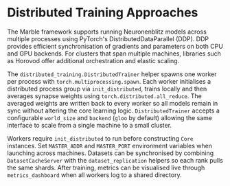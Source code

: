 # Distributed Training Approaches

The Marble framework supports running Neuronenblitz models across multiple
processes using PyTorch's DistributedDataParallel (DDP). DDP provides efficient
synchronisation of gradients and parameters on both CPU and GPU backends. For
clusters that span multiple machines, libraries such as Horovod offer
additional orchestration and elastic scaling.

The `distributed_training.DistributedTrainer` helper spawns one worker per
process with `torch.multiprocessing.spawn`. Each worker initialises a
distributed process group via `init_distributed`, trains locally and then
averages synapse weights using `torch.distributed.all_reduce`. The averaged
weights are written back to every worker so all models remain in sync without
altering the core learning logic. `DistributedTrainer` accepts a configurable
`world_size` and `backend` (``gloo`` by default) allowing the same interface to
scale from a single machine to a small cluster.

Workers require `init_distributed` to run before constructing `Core` instances.
Set `MASTER_ADDR` and `MASTER_PORT` environment variables when launching across
machines. Datasets can be synchronised by combining `DatasetCacheServer` with
the `dataset_replication` helpers so each rank pulls the same shards. After
training, metrics can be visualised live through `metrics_dashboard` when all
workers log to a shared directory.
